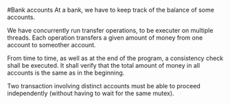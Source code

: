 #Bank accounts
At a bank, we have to keep track of the balance of some accounts.

We have concurrently run transfer operations, to be executer on multiple threads. Each operation transfers a given amount of money from one account to someother account.

From time to time, as well as at the end of the program, a consistency check shall be executed. It shall verify that the total amount of money in all accounts is the same as in the beginning.

Two transaction involving distinct accounts must be able to proceed independently (without having to wait for the same mutex).


